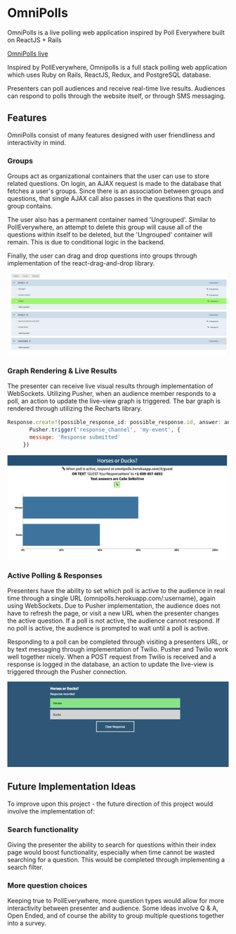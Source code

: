 # OmniPolls

OmniPolls is a live polling web application inspired by Poll Everywhere built on ReactJS + Rails

[OmniPolls live][heroku]

[heroku]: https://omnipolls.herokuapp.com/#/

Inspired by PollEverywhere, Omnipolls is a full stack polling web application which uses Ruby on Rails, ReactJS, Redux, and PostgreSQL database.

Presenters can poll audiences and receive real-time live results. Audiences can respond to polls through the website itself, or through SMS messaging.

## Features

OmniPolls consist of many features designed with user friendliness and interactivity in mind.

### Groups

Groups act as organizational containers that the user can use to store related questions. On login, an AJAX request is made to the database that fetches a user's groups. Since there is an association between groups and questions, that single AJAX call also passes in the questions that each group contains.

The user also has a permanent container named 'Ungrouped'. Similar to PollEverywhere, an attempt to delete this group will cause all of the questions within itself to be deleted, but the 'Ungrouped' container will remain. This is due to conditional logic in the backend.

Finally, the user can drag and drop questions into groups through implementation of the react-drag-and-drop library.

![image of group index](docs/pictures/groups.png)

### Graph Rendering & Live Results

The presenter can receive live visual results through implementation of WebSockets. Utilizing Pusher, when an audience member responds to a poll, an action to update the live-view graph is triggered. The bar graph is rendered through utilizing the Recharts library.

```javascript
Response.create!(possible_response_id: possible_response.id, answer: answer)
       Pusher.trigger('response_channel', 'my-event', {
       message: 'Response submitted'
     })
```

![image of graph](docs/pictures/graph.png)


### Active Polling & Responses

Presenters have the ability to set which poll is active to the audience in real time through a single URL (omnipolls.herokuapp.com/:username), again using WebSockets. Due to Pusher implementation, the audience does not have to refresh the page, or visit a new URL when the presenter changes the active question. If a poll is not active, the audience cannot respond. If no poll is active, the audience is prompted to wait until a poll is active.

Responding to a poll can be completed through visiting a presenters URL, or by text messaging through implementation of Twilio. Pusher and Twilio work well together nicely. When a POST request from Twilio is received and a response is logged in the database, an action to update the live-view is triggered through the Pusher connection.

![image of form](docs/pictures/form.png)

## Future Implementation Ideas

To improve upon this project - the future direction of this project would involve the implementation of:

### Search functionality

Giving the presenter the ability to search for questions within their index page would boost functionality, especially when time cannot be wasted searching for a question. This would be completed through implementing a search filter.

### More question choices

Keeping true to PollEverywhere, more question types would allow for more interactivity between presenter and audience. Some ideas involve Q & A, Open Ended, and of course the ability to group multiple questions together into a survey.
